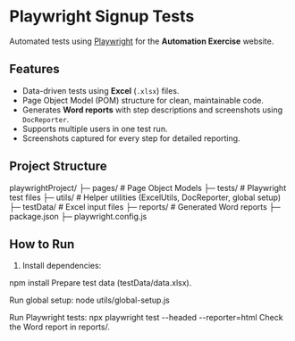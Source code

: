 # Playwright Signup Tests

Automated tests using [Playwright](https://playwright.dev/) for the **Automation Exercise** website.  

## Features

- Data-driven tests using **Excel** (`.xlsx`) files.
- Page Object Model (POM) structure for clean, maintainable code.
- Generates **Word reports** with step descriptions and screenshots using `DocReporter`.
- Supports multiple users in one test run.
- Screenshots captured for every step for detailed reporting.

## Project Structure
playwrightProject/
├─ pages/ # Page Object Models
├─ tests/ # Playwright test files
├─ utils/ # Helper utilities (ExcelUtils, DocReporter, global setup)
├─ testData/ # Excel input files
├─ reports/ # Generated Word reports
├─ package.json
├─ playwright.config.js
## How to Run

1. Install dependencies:


npm install
Prepare test data (testData/data.xlsx).

Run global setup:
node utils/global-setup.js

Run Playwright tests:
npx playwright test --headed --reporter=html
Check the Word report in reports/.
